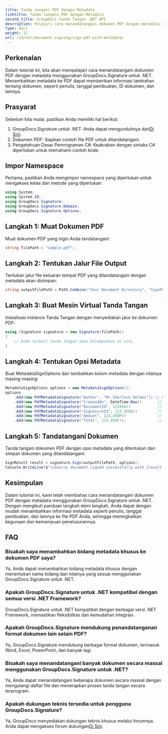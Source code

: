 ```yaml
---
title: Tanda tangani PDF dengan Metadata
linktitle: Tanda tangani PDF dengan Metadata
second_title: GroupDocs.Tanda Tangan .NET API
description: Pelajari cara menandatangani dokumen PDF dengan metadata menggunakan GroupDocs.Signature untuk .NET. Tingkatkan ketertelusuran dan keaslian dokumen dengan mudah.
type: docs
weight: 11
url: /id/net/document-signing/sign-pdf-with-metadata/
---
```

## Perkenalan
Dalam tutorial ini, kita akan mempelajari cara menandatangani dokumen PDF dengan metadata menggunakan GroupDocs.Signature untuk .NET. Menambahkan metadata ke PDF dapat memberikan informasi tambahan tentang dokumen, seperti penulis, tanggal pembuatan, ID dokumen, dan lainnya.
## Prasyarat
Sebelum kita mulai, pastikan Anda memiliki hal berikut:
1.  GroupDocs.Signature untuk .NET: Anda dapat mengunduhnya dari[Di Sini](https://releases.groupdocs.com/signature/net/).
2. Dokumen PDF: Siapkan contoh file PDF untuk ditandatangani.
3. Pengetahuan Dasar Pemrograman C#: Keakraban dengan sintaks C# diperlukan untuk memahami contoh kode.
## Impor Namespace
Pertama, pastikan Anda mengimpor namespace yang diperlukan untuk mengakses kelas dan metode yang diperlukan:
```csharp
using System;
using System.IO;
using GroupDocs.Signature;
using GroupDocs.Signature.Domain;
using GroupDocs.Signature.Options;
```
## Langkah 1: Muat Dokumen PDF
Muat dokumen PDF yang ingin Anda tandatangani:
```csharp
string filePath = "sample.pdf";
```
## Langkah 2: Tentukan Jalur File Output
Tentukan jalur file keluaran tempat PDF yang ditandatangani dengan metadata akan disimpan:
```csharp
string outputFilePath = Path.Combine("Your Document Directory", "SignPdfWithMetadata", "SignedWithMetadata.pdf");
```
## Langkah 3: Buat Mesin Virtual Tanda Tangan
Inisialisasi instance Tanda Tangan dengan menyediakan jalur ke dokumen PDF:
```csharp
using (Signature signature = new Signature(filePath))
{
    // Kode terkait tanda tangan akan ditempatkan di sini
}
```
## Langkah 4: Tentukan Opsi Metadata
Buat MetadataSignOptions dan tambahkan kolom metadata dengan nilainya masing-masing:
```csharp
MetadataSignOptions options = new MetadataSignOptions();
options
    .Add(new PdfMetadataSignature("Author", "Mr.Sherlock Holmes")) // Nilai string
    .Add(new PdfMetadataSignature("CreatedOn", DateTime.Now))       // Nilai TanggalWaktu
    .Add(new PdfMetadataSignature("DocumentId", 123456))            // Nilai bilangan bulat
    .Add(new PdfMetadataSignature("SignatureId", 123.456D))         // Nilai ganda
    .Add(new PdfMetadataSignature("Amount", 123.456M))              // Nilai desimal
    .Add(new PdfMetadataSignature("Total", 123.456F));              // Nilai mengambang
```
## Langkah 5: Tandatangani Dokumen
Tanda tangani dokumen PDF dengan opsi metadata yang ditentukan dan simpan dokumen yang ditandatangani:
```csharp
SignResult result = signature.Sign(outputFilePath, options);
Console.WriteLine($"\nSource document signed successfully with {result.Succeeded.Count} signature(s).\nFile saved at {outputFilePath}.");
```

## Kesimpulan
Dalam tutorial ini, kami telah membahas cara menandatangani dokumen PDF dengan metadata menggunakan GroupDocs.Signature untuk .NET. Dengan mengikuti panduan langkah demi langkah, Anda dapat dengan mudah menambahkan informasi metadata seperti penulis, tanggal pembuatan, dan lainnya ke file PDF Anda, sehingga meningkatkan kegunaan dan kemampuan penelusurannya.
## FAQ
### Bisakah saya menambahkan bidang metadata khusus ke dokumen PDF saya?
Ya, Anda dapat menambahkan bidang metadata khusus dengan menentukan nama bidang dan nilainya yang sesuai menggunakan GroupDocs.Signature untuk .NET.
### Apakah GroupDocs.Signature untuk .NET kompatibel dengan semua versi .NET Framework?
GroupDocs.Signature untuk .NET kompatibel dengan berbagai versi .NET Framework, memastikan fleksibilitas dan kemudahan integrasi.
### Apakah GroupDocs.Signature mendukung penandatanganan format dokumen lain selain PDF?
Ya, GroupDocs.Signature mendukung berbagai format dokumen, termasuk Word, Excel, PowerPoint, dan banyak lagi.
### Bisakah saya menandatangani banyak dokumen secara massal menggunakan GroupDocs.Signature untuk .NET?
Ya, Anda dapat menandatangani beberapa dokumen secara massal dengan mengulangi daftar file dan menerapkan proses tanda tangan secara terprogram.
### Apakah dukungan teknis tersedia untuk pengguna GroupDocs.Signature?
 Ya, GroupDocs menyediakan dukungan teknis khusus melalui forumnya. Anda dapat mengakses forum dukungan[Di Sini](https://forum.groupdocs.com/c/signature/13).